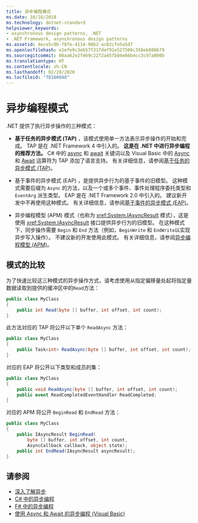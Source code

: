 ```yaml
---
title: 异步编程模式
ms.date: 10/16/2018
ms.technology: dotnet-standard
helpviewer_keywords:
- asynchronous design patterns, .NET
- .NET Framework, asynchronous design patterns
ms.assetid: 4ece5c0b-f8fe-4114-9862-ac02cfe5a5d7
ms.openlocfilehash: e1efe9c3eb57f317def91e527506c358eb086679
ms.sourcegitcommit: 00aa62e2f469c2272a457b04e66b4cc3c97a800b
ms.translationtype: HT
ms.contentlocale: zh-CN
ms.lasthandoff: 02/28/2020
ms.locfileid: "78160048"
---
```

# <a name="asynchronous-programming-patterns"></a>异步编程模式

.NET 提供了执行异步操作的三种模式：  

- **基于任务的异步模式 (TAP)** ，该模式使用单一方法表示异步操作的开始和完成。 TAP 是在 .NET Framework 4 中引入的。 **这是在 .NET 中进行异步编程的推荐方法。** C# 中的 [async](../../csharp/language-reference/keywords/async.md) 和 [await](../../csharp/language-reference/operators/await.md) 关键词以及 Visual Basic 中的 [Async](../../visual-basic/language-reference/modifiers/async.md) 和 [Await](../../visual-basic/language-reference/operators/await-operator.md) 运算符为 TAP 添加了语言支持。 有关详细信息，请参阅[基于任务的异步模式 (TAP)](task-based-asynchronous-pattern-tap.md)。  

- 基于事件的异步模式 (EAP)  ，是提供异步行为的基于事件的旧模型。 这种模式需要后缀为 `Async` 的方法，以及一个或多个事件、事件处理程序委托类型和 `EventArg` 派生类型。 EAP 是在 .NET Framework 2.0 中引入的。 建议新开发中不再使用这种模式。 有关详细信息，请参阅[基于事件的异步模式 (EAP)](event-based-asynchronous-pattern-eap.md)。  

- 异步编程模型 (APM)  模式（也称为 <xref:System.IAsyncResult> 模式），这是使用 <xref:System.IAsyncResult> 接口提供异步行为的旧模型。 在这种模式下，同步操作需要 `Begin` 和 `End` 方法（例如，`BeginWrite` 和 `EndWrite`以实现异步写入操作）。 不建议新的开发使用此模式。 有关详细信息，请参阅[异步编程模型 (APM)](asynchronous-programming-model-apm.md)。  
  
## <a name="comparison-of-patterns"></a>模式的比较

为了快速比较这三种模式的异步操作方式，请考虑使用从指定偏移量处起将指定量数据读取到提供的缓冲区中的`Read`方法：  
  
```csharp  
public class MyClass  
{  
    public int Read(byte [] buffer, int offset, int count);  
}  
```  

此方法对应的 TAP 将公开以下单个 `ReadAsync` 方法：  
  
```csharp
public class MyClass  
{  
    public Task<int> ReadAsync(byte [] buffer, int offset, int count);  
}  
```

对应的 EAP 将公开以下类型和成员的集：  
  
```csharp  
public class MyClass  
{  
    public void ReadAsync(byte [] buffer, int offset, int count);  
    public event ReadCompletedEventHandler ReadCompleted;  
}  
```  
  
对应的 APM 将公开 `BeginRead` 和 `EndRead` 方法：  
  
```csharp  
public class MyClass  
{  
    public IAsyncResult BeginRead(  
        byte [] buffer, int offset, int count,
        AsyncCallback callback, object state);  
    public int EndRead(IAsyncResult asyncResult);  
}  
```  

## <a name="see-also"></a>请参阅

- [深入了解异步](../async-in-depth.md)
- [C# 中的异步编程](../../csharp/async.md)
- [F# 中的异步编程](../../fsharp/tutorials/asynchronous-and-concurrent-programming/async.md)
- [使用 Async 和 Await 的异步编程 (Visual Basic)](../../visual-basic/programming-guide/concepts/async/index.md)
